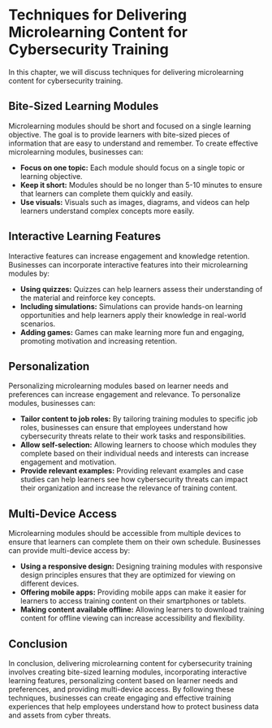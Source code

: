 # Techniques for Delivering Microlearning Content for Cybersecurity Training

In this chapter, we will discuss techniques for delivering microlearning content for cybersecurity training.

Bite-Sized Learning Modules
---------------------------

Microlearning modules should be short and focused on a single learning objective. The goal is to provide learners with bite-sized pieces of information that are easy to understand and remember. To create effective microlearning modules, businesses can:

* **Focus on one topic:** Each module should focus on a single topic or learning objective.
* **Keep it short:** Modules should be no longer than 5-10 minutes to ensure that learners can complete them quickly and easily.
* **Use visuals:** Visuals such as images, diagrams, and videos can help learners understand complex concepts more easily.

Interactive Learning Features
-----------------------------

Interactive features can increase engagement and knowledge retention. Businesses can incorporate interactive features into their microlearning modules by:

* **Using quizzes:** Quizzes can help learners assess their understanding of the material and reinforce key concepts.
* **Including simulations:** Simulations can provide hands-on learning opportunities and help learners apply their knowledge in real-world scenarios.
* **Adding games:** Games can make learning more fun and engaging, promoting motivation and increasing retention.

Personalization
---------------

Personalizing microlearning modules based on learner needs and preferences can increase engagement and relevance. To personalize modules, businesses can:

* **Tailor content to job roles:** By tailoring training modules to specific job roles, businesses can ensure that employees understand how cybersecurity threats relate to their work tasks and responsibilities.
* **Allow self-selection:** Allowing learners to choose which modules they complete based on their individual needs and interests can increase engagement and motivation.
* **Provide relevant examples:** Providing relevant examples and case studies can help learners see how cybersecurity threats can impact their organization and increase the relevance of training content.

Multi-Device Access
-------------------

Microlearning modules should be accessible from multiple devices to ensure that learners can complete them on their own schedule. Businesses can provide multi-device access by:

* **Using a responsive design:** Designing training modules with responsive design principles ensures that they are optimized for viewing on different devices.
* **Offering mobile apps:** Providing mobile apps can make it easier for learners to access training content on their smartphones or tablets.
* **Making content available offline:** Allowing learners to download training content for offline viewing can increase accessibility and flexibility.

Conclusion
----------

In conclusion, delivering microlearning content for cybersecurity training involves creating bite-sized learning modules, incorporating interactive learning features, personalizing content based on learner needs and preferences, and providing multi-device access. By following these techniques, businesses can create engaging and effective training experiences that help employees understand how to protect business data and assets from cyber threats.
